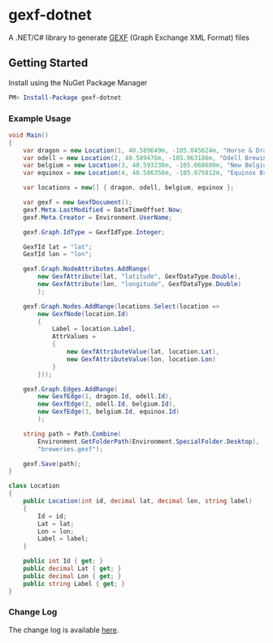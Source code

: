 # gexf-dotnet

A .NET/C# library to generate [GEXF](https://gephi.org/gexf/format/) (Graph Exchange XML Format) files

## Getting Started

Install using the NuGet Package Manager

```powershell
PM> Install-Package gexf-dotnet
```

### Example Usage

```c#
void Main()
{
    var dragon = new Location(1, 40.589649m, -105.045624m, "Horse & Dragon Brewing Company");
    var odell = new Location(2, 40.589476m, -105.063186m, "Odell Brewing Company");
    var belgium = new Location(3, 40.593238m, -105.068600m, "New Belgium Brewing Company");
    var equinox = new Location(4, 40.586356m, -105.075812m, "Equinox Brewing");

    var locations = new[] { dragon, odell, belgium, equinox };

    var gexf = new GexfDocument();
    gexf.Meta.LastModified = DateTimeOffset.Now;
    gexf.Meta.Creator = Environment.UserName;

    gexf.Graph.IdType = GexfIdType.Integer;

    GexfId lat = "lat";
    GexfId lon = "lon";

    gexf.Graph.NodeAttributes.AddRange(
        new GexfAttribute(lat, "latitude", GexfDataType.Double),
        new GexfAttribute(lon, "longitude", GexfDataType.Double)
        );

    gexf.Graph.Nodes.AddRange(locations.Select(location =>
        new GexfNode(location.Id)
        {
            Label = location.Label,
            AttrValues =
            {
                new GexfAttributeValue(lat, location.Lat),
                new GexfAttributeValue(lon, location.Lon)
            }
        }));

    gexf.Graph.Edges.AddRange(
        new GexfEdge(1, dragon.Id, odell.Id),
        new GexfEdge(2, odell.Id, belgium.Id),
        new GexfEdge(3, belgium.Id, equinox.Id)
        );

    string path = Path.Combine(
        Environment.GetFolderPath(Environment.SpecialFolder.Desktop),
        "breweries.gexf");

    gexf.Save(path);
}

class Location
{
    public Location(int id, decimal lat, decimal lon, string label)
    {
        Id = id;
        Lat = lat;
        Lon = lon;
        Label = label;
    }

    public int Id { get; }
    public decimal Lat { get; }
    public decimal Lon { get; }
    public string Label { get; }
}
```

### Change Log

The change log is available [here](https://github.com/fallin/gexf-dotnet/blob/master/ChangeLog.md).